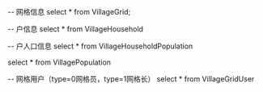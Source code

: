 -- 网格信息
select * from VillageGrid; 

-- 户信息
select * from VillageHousehold  

-- 户人口信息
select * from VillageHouseholdPopulation


select * from VillagePopulation

-- 网格用户（type=0网格员，type=1网格长）
select * from VillageGridUser